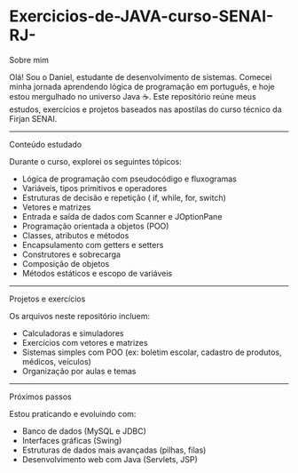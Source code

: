 # Exercicios-de-JAVA-curso-SENAI-RJ-

Sobre mim

Olá! Sou o Daniel, estudante de desenvolvimento de sistemas. Comecei minha jornada aprendendo lógica de programação em português, e hoje estou mergulhado no universo Java ☕. Este repositório reúne meus estudos, exercícios e projetos baseados nas apostilas do curso técnico da Firjan SENAI.

---

Conteúdo estudado

Durante o curso, explorei os seguintes tópicos:

*  Lógica de programação com pseudocódigo e fluxogramas
*  Variáveis, tipos primitivos e operadores
*  Estruturas de decisão e repetição ( if, while, for, switch)
*  Vetores e matrizes
*  Entrada e saída de dados com Scanner e JOptionPane
*  Programação orientada a objetos (POO)
*  Classes, atributos e métodos
*  Encapsulamento com getters e setters
*  Construtores e sobrecarga
*  Composição de objetos
*  Métodos estáticos e escopo de variáveis

---

Projetos e exercícios

Os arquivos neste repositório incluem:

*  Calculadoras e simuladores
*  Exercícios com vetores e matrizes
*  Sistemas simples com POO (ex: boletim escolar, cadastro de produtos, médicos, veículos)
*  Organização por aulas e temas

---

Próximos passos

Estou praticando e evoluindo com:

* Banco de dados (MySQL e JDBC)
* Interfaces gráficas (Swing)
* Estruturas de dados mais avançadas (pilhas, filas)
* Desenvolvimento web com Java (Servlets, JSP)

